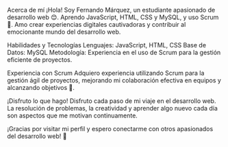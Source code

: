 Acerca de mí
¡Hola! Soy Fernando Márquez, un estudiante apasionado de desarrollo web 😊. Aprendo JavaScript, HTML, CSS y MySQL, y uso Scrum 🚀. Amo crear experiencias digitales cautivadoras y contribuir al emocionante mundo del desarrollo web.

Habilidades y Tecnologías
Lenguajes: JavaScript, HTML, CSS
Base de Datos: MySQL
Metodología: Experiencia en el uso de Scrum para la gestión eficiente de proyectos.

Experiencia con Scrum
Adquiero experiencia utilizando Scrum para la gestión ágil de proyectos, mejorando mi colaboración efectiva en equipos y alcanzando objetivos 🎯.

¡Disfruto lo que hago!
Disfruto cada paso de mi viaje en el desarrollo web. La resolución de problemas, la creatividad y aprender algo nuevo cada día son aspectos que me motivan continuamente.

¡Gracias por visitar mi perfil y espero conectarme con otros apasionados del desarrollo web! 👋





